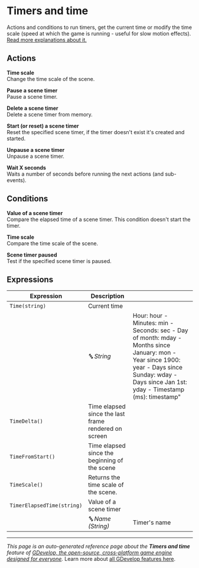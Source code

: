 # Timers and time

Actions and conditions to run timers, get the current time or modify the time scale (speed at which the game is running - useful for slow motion effects). [Read more explanations about it.](https://wiki.gdevelop.io/gdevelop5/all-features/timers-and-time)

## Actions

**Time scale**  
Change the time scale of the scene.

**Pause a scene timer**  
Pause a scene timer.

**Delete a scene timer**  
Delete a scene timer from memory.

**Start (or reset) a scene timer**  
Reset the specified scene timer, if the timer doesn't exist it's created and started.

**Unpause a scene timer**  
Unpause a scene timer.

**Wait X seconds**  
Waits a number of seconds before running the next actions (and sub-events).

## Conditions

**Value of a scene timer**  
Compare the elapsed time of a scene timer. This condition doesn't start the timer.

**Time scale**  
Compare the time scale of the scene.

**Scene timer paused**  
Test if the specified scene timer is paused.

## Expressions

| Expression | Description |  |
|-----|-----|-----|
| `Time(string)` | Current time ||
| | _🔤 String_ | Hour: hour - Minutes: min - Seconds: sec - Day of month: mday - Months since January: mon - Year since 1900: year - Days since Sunday: wday - Days since Jan 1st: yday - Timestamp (ms): timestamp" |
| `TimeDelta()` | Time elapsed since the last frame rendered on screen ||
| `TimeFromStart()` | Time elapsed since the beginning of the scene ||
| `TimeScale()` | Returns the time scale of the scene. ||
| `TimerElapsedTime(string)` | Value of a scene timer ||
| | _🔤 Name (String)_ | Timer's name |

---
*This page is an auto-generated reference page about the **Timers and time** feature of [GDevelop, the open-source, cross-platform game engine designed for everyone](https://gdevelop.io/).* Learn more about [all GDevelop features here](/gdevelop5/all-features).